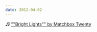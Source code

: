 ```yaml
---
date: 2012-04-02
---
```


♫ [""Bright Lights"" by Matchbox Twenty](https://music.apple.com/gb/album/bright-lights/580697906?i=580698090)
